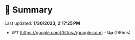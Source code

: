 # 📖 Summary
Last updated: **1/30/2023, 2:17:25 PM**

- `GET` [https://google.com](https://google.com) - **Up** (180ms)
